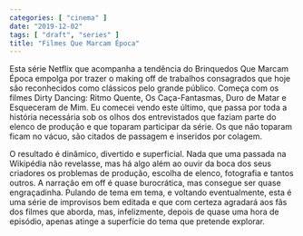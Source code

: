 ```yaml
---
categories: [ "cinema" ]
date: "2019-12-02"
tags: [ "draft", "series" ]
title: "Filmes Que Marcam Época"
---
```

Esta série Netflix que acompanha a tendência do Brinquedos Que Marcam Época empolga por trazer o making off de trabalhos consagrados que hoje são reconhecidos como clássicos pelo grande público. Começa com os filmes Dirty Dancing: Ritmo Quente, Os Caça-Fantasmas, Duro de Matar e Esqueceram de Mim. Eu comecei vendo este último, que passa por toda a história necessária sob os olhos dos entrevistados que faziam parte do elenco de produção e que toparam participar da série. Os que não toparam ficam no vácuo, são citados de passagem e inseridos por colagem.

O resultado é dinâmico, divertido e superficial. Nada que uma passada na Wikipédia não revelasse, mas há algo além ao ouvir da boca dos seus criadores os problemas de produção, escolha de elenco, fotografia e tantos outros. A narração em off é quase burocrática, mas consegue ser quase engraçadinha. Pulando de tema em tema, e voltando eventualmente, esta é uma série de improvisos bem editada e que com certeza agradará aos fãs dos filmes que aborda, mas, infelizmente, depois de quase uma hora de episódio, apenas atinge a superfície do tema que pretende explorar.
